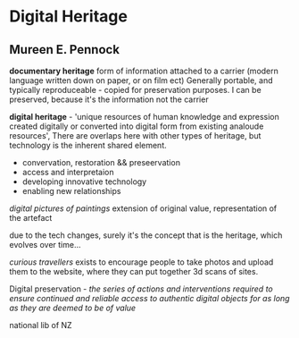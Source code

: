 # Digital Heritage
## Mureen E. Pennock



**documentary heritage**  form of information attached to a carrier (modern language written down on paper, or on film ect) Generally portable, and typically reproduceable - copied for preservation purposes. I can be preserved, because it's the information not the carrier

**digital heritage** - 'unique resources of human knowledge and expression created digitally or converted into digital form from existing analoude resources',  There are overlaps here with other types of heritage, but technology is the inherent shared element.

- convervation, restoration && preseervation
- access and interpretaion
- developing innovative technology
- enabling new relationships

*digital pictures of paintings*
extension of original value, representation of the artefact

due to the tech changes, surely it's the concept that is the heritage, which evolves over time...

*curious travellers*
exists to encourage people to take photos and upload them to the website, where they can put together 3d scans of sites.

Digital preservation - *the series of actions and interventions required to ensure continued and reliable access to authentic digital objects for as long as they are deemed to be of value*

national lib of NZ